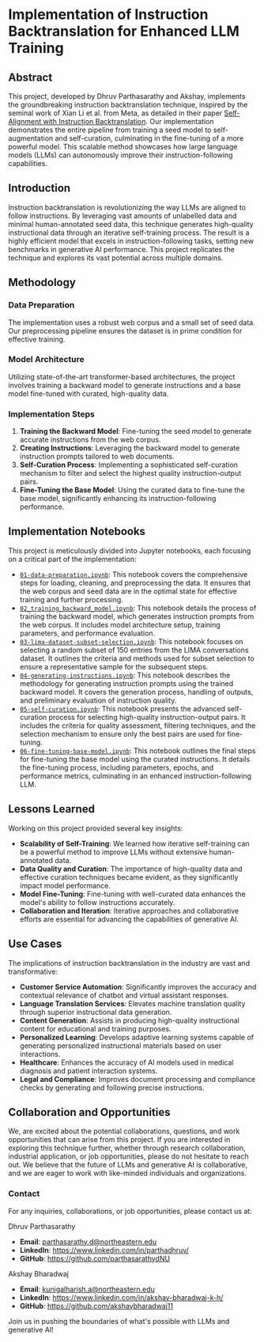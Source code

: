 # Implementation of Instruction Backtranslation for Enhanced LLM Training

## Abstract
This project, developed by Dhruv Parthasarathy and Akshay, implements the groundbreaking instruction backtranslation technique, inspired by the seminal work of Xian Li et al. from Meta, as detailed in their paper [Self-Alignment with Instruction Backtranslation](https://arxiv.org/pdf/2308.06259). Our implementation demonstrates the entire pipeline from training a seed model to self-augmentation and self-curation, culminating in the fine-tuning of a more powerful model. This scalable method showcases how large language models (LLMs) can autonomously improve their instruction-following capabilities.

## Introduction
Instruction backtranslation is revolutionizing the way LLMs are aligned to follow instructions. By leveraging vast amounts of unlabelled data and minimal human-annotated seed data, this technique generates high-quality instructional data through an iterative self-training process. The result is a highly efficient model that excels in instruction-following tasks, setting new benchmarks in generative AI performance. This project replicates the technique and explores its vast potential across multiple domains.

## Methodology
### Data Preparation
The implementation uses a robust web corpus and a small set of seed data. Our preprocessing pipeline ensures the dataset is in prime condition for effective training.

### Model Architecture
Utilizing state-of-the-art transformer-based architectures, the project involves training a backward model to generate instructions and a base model fine-tuned with curated, high-quality data.

### Implementation Steps
1. **Training the Backward Model**: Fine-tuning the seed model to generate accurate instructions from the web corpus.
2. **Creating Instructions**: Leveraging the backward model to generate instruction prompts tailored to web documents.
3. **Self-Curation Process**: Implementing a sophisticated self-curation mechanism to filter and select the highest quality instruction-output pairs.
4. **Fine-Tuning the Base Model**: Using the curated data to fine-tune the base model, significantly enhancing its instruction-following performance.

## Implementation Notebooks
This project is meticulously divided into Jupyter notebooks, each focusing on a critical part of the implementation:
- [`01-data-preparation.ipynb`](./01-data-preparation.ipynb): This notebook covers the comprehensive steps for loading, cleaning, and preprocessing the data. It ensures that the web corpus and seed data are in the optimal state for effective training and further processing.
- [`02_training_backward_model.ipynb`](./02-training-backward-model.ipynb): This notebook details the process of training the backward model, which generates instruction prompts from the web corpus. It includes model architecture setup, training parameters, and performance evaluation.
- [`03-lima-dataset-subset-selection.ipynb`](./03-lima-dataset-subset-selection.ipynb): This notebook focuses on selecting a random subset of 150 entries from the LIMA conversations dataset. It outlines the criteria and methods used for subset selection to ensure a representative sample for the subsequent steps.
- [`04-generating-instructions.ipynb`](./04-generating-instructions.ipynb): This notebook describes the methodology for generating instruction prompts using the trained backward model. It covers the generation process, handling of outputs, and preliminary evaluation of instruction quality.
- [`05-self-curation.ipynb`](./05-self-curation.ipynb): This notebook presents the advanced self-curation process for selecting high-quality instruction-output pairs. It includes the criteria for quality assessment, filtering techniques, and the selection mechanism to ensure only the best pairs are used for fine-tuning.
- [`06-fine-tuning-base-model.ipynb`](./06-fine-tuning-base-model.ipynb):  This notebook outlines the final steps for fine-tuning the base model using the curated instructions. It details the fine-tuning process, including parameters, epochs, and performance metrics, culminating in an enhanced instruction-following LLM.

## Lessons Learned
Working on this project provided several key insights:
- **Scalability of Self-Training**: We learned how iterative self-training can be a powerful method to improve LLMs without extensive human-annotated data.
- **Data Quality and Curation**: The importance of high-quality data and effective curation techniques became evident, as they significantly impact model performance.
- **Model Fine-Tuning**: Fine-tuning with well-curated data enhances the model's ability to follow instructions accurately.
- **Collaboration and Iteration**: Iterative approaches and collaborative efforts are essential for advancing the capabilities of generative AI.

## Use Cases
The implications of instruction backtranslation in the industry are vast and transformative:
- **Customer Service Automation**: Significantly improves the accuracy and contextual relevance of chatbot and virtual assistant responses.
- **Language Translation Services**: Elevates machine translation quality through superior instructional data generation.
- **Content Generation**: Assists in producing high-quality instructional content for educational and training purposes.
- **Personalized Learning**: Develops adaptive learning systems capable of generating personalized instructional materials based on user interactions.
- **Healthcare**: Enhances the accuracy of AI models used in medical diagnosis and patient interaction systems.
- **Legal and Compliance**: Improves document processing and compliance checks by generating and following precise instructions.

## Collaboration and Opportunities
We, are excited about the potential collaborations, questions, and work opportunities that can arise from this project. If you are interested in exploring this technique further, whether through research collaboration, industrial application, or job opportunities, please do not hesitate to reach out. We believe that the future of LLMs and generative AI is collaborative, and we are eager to work with like-minded individuals and organizations.

### Contact
For any inquiries, collaborations, or job opportunities, please contact us at:

Dhruv Parthasarathy
- **Email**: parthasarathy.d@northeastern.edu
- **LinkedIn**: https://www.linkedin.com/in/parthadhruv/
- **GitHub**: https://github.com/parthasarathydNU

Akshay Bharadwaj
- **Email**: kunigalharish.a@northeastern.edu
- **LinkedIn**: https://www.linkedin.com/in/akshay-bharadwaj-k-h/
- **GitHub**: https://github.com/akshaybharadwaj11

Join us in pushing the boundaries of what's possible with LLMs and generative AI!
